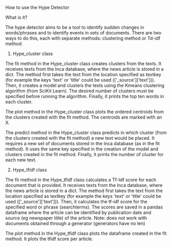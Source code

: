 How to use the Hype Detector

What is it?

The hype detector aims to be a tool to identify sudden changes in words/phrases and to identify events in sets of documents. There are two ways to do this, each with separate methods: clustering method or Td-idf method.

1) Hype_cluster class

The fit method in the Hype_cluster class creates clusters from the texts. It receives texts from the Inca database, where the news article is stored in a dict. The method first takes the text from the location specified as textkey (for example the keys 'text' or 'title' could be used (['_source']['text'])). Then, it creates a model and clusters the texts using the Kmeans clustering algorithm (from SciKit Learn). The desired number of clusters must be specified before running the algorithm. Finally, it prints the top ten words in each cluster.

The plot method in the Hype_cluster class plots the ordered centroids from the clusters created with the fit method. The centroids are marked with an X.

The predict method in the Hype_cluster class predicts in which cluster (from the clusters created with the fit method) a new text would be placed. It requires a new set of documents stored in the Inca database (as in the fit method). It uses the same key specified in the creation of the model and clusters created in the fit method. Finally, it prints the number of cluster for each new text.

2) Hype_tfidf class

The fit method in the Hype_tfidf class calculates a Tf-Idf score for each document that is provided. It receives texts from the Inca database, where the news article is stored in a dict. The method first takes the text from the location specified as textkey (for example the keys 'text' or 'title' could be used (['_source']['text'])). Then, it calculates the tf-idf score for the specified word or phrase (searchterms). The scores are saved in a pandas dataframe where the article can be identified by publication date and source (eg newspaper title) of the article.
Note: does not work with documents obtained through a generator (generators have no len)

The plot method in the Hype_tfidf class plots the dataframe created in the fit method. It plots the tfidf score per article. 


